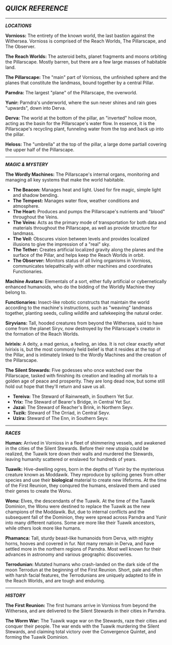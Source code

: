 ***QUICK REFERENCE***
-

---

***LOCATIONS***

**Vornioss:** The entirety of the known world, the last bastion against the Withersea. Vornioss is comprised of the Reach Worlds, The Pillarscape, and The Observer.

**The Reach Worlds:** The asteroid belts, planet fragments and moons orbiting the Pillarscape. Mostly barren, but there are a few large masses of habitable land.

**The Pillarscape:** The "main" part of Vornioss, the unfinished sphere and the planes that constitute the landmass, bound together by a central Pillar. 

**Parndra:** The largest "plane" of the Pillarscape, the overworld.

**Yunir:** Parndra's underworld, where the sun never shines and rain goes "upwards", down into Derva.

**Derva:** The world at the bottom of the pillar, an "inverted" hollow moon, acting as the basin for the Pillarscape's water flow. In essence, it is the Pillarscape's recycling plant, funneling water from the top and back up into the pillar.

**Heloss:** The "umbrella" at the top of the pillar, a large dome partiall covering the upper half of the Pillarscape.

---

***MAGIC & MYSTERY***

**The Wordly Machines:** The Pillarscape's internal organs, monitoring and managing all key systems that make the world habitable.

- **The Beacon:** Manages heat and light. Used for fire magic, simple light and shadow bending.
- **The Tempest:** Manages water flow, weather conditions and atmosphere. 
- **The Heart:** Produces and pumps the Pillarscape's nutrients and "blood" throughout the Veins.
- **The Veins:** Acts as the primary mode of transportation for both data and materials throughout the Pillarscape, as well as provide structure for landmass.
- **The Veil:** Obscures vision between levels and provides localized illusions to give the impression of a "real" sky.
- **The Tether:** Creates artificial localized gravity along the planes and the surface of the Pillar, and helps keep the Reach Worlds in orbit.
- **The Observer:** Monitors status of all living organisms in Vornioss, communicates telepathically with other machines and coordinates Functionaries.

**Machine Avatars:** Elementals of a sort, either fully artificial or cybernetically enhanced humanoids, who do the bidding of the Worldly Machine they belong to. 

**Functionaries:** Insect-like robotic constructs that maintain the world according to the machine's instructions, such as "weaving" landmass together, planting seeds, culling wildlife and safekeeping the natural order.

**Siryvians:** Tall, hooded creatures from beyond the Withersea, said to have come from the planet Siryv, now destroyed by the Pillarscape's creator in the formation of the Reach Worlds.

**Ivirixis:** A deity, a mad genius, a feeling, an idea. It is not clear exactly *what* Ivirixis is, but the most commonly held belief is that it resides at the top of the Pillar, and is intimately linked to the Wordly Machines and the creation of the Pillarscape.

**The Silent Stewards:** Five godesses who once watched over the Pillarscape, tasked with finishing its creation and leading all mortals to a golden age of peace and prosperity. They are long dead now, but some still hold out hope that they'll return and save us all.

- **Tereiva:** The Steward of Rainwreath, in Southern Yet Sur.
- **Yrix:** The Steward of Bearer's Bridge, in Central Yet Sur.
- **Jazai:** The Steward of Reacher's Brink, in Northern Seyv.
- **Tuzik:** Steward of The Orriad, in Central Seyv.
- **Uzira:** Steward of The Enn, in Southern Seyv.

---

***RACES*** 

**Human:** Arrived in Vornioss in a fleet of shimmering vessels, and awakened in the cities of the Silent Stewards. Before their new utopia could be realized, the Tuawik tore down their walls and murdered the Stewards, leaving humanity scattered or enslaved for hundreds of years.

**Tuawik:** Hive-dwelling ogres, born in the depths of Yunir by the mysterious creature known as Moddawik. They reproduce by splicing genes from other species and use their **biological** material to create new lifeforms. At the time of the First Reunion, they conqured the humans, enslaved them and used their genes to create the Wonu.

**Wonu:** Elves, the descendants of the Tuawik. At the time of the Tuawik Dominion, the Wonu were destined to replace the Tuawik as the new champions of the Moddawik. But, due to internal conflicts and the subsequent fall of the Dominion, they were spread across Parndra and Yunir into many different nations. Some are more like their Tuawik ancestors, while others look more like humans.

**Phamanca:** Tall, sturdy beast-like humanoids from Derva, with mighty horns, hooves and covered in fur. Not many remain in Derva, and have settled more in the northern regions of Parndra. Most well known for their advances in astronomy and various geographic discoveries.

**Terrodunian:** Mutated humans who crash-landed on the dark side of the moon Terrodun at the beginning of the First Reunion. Short, pale and often with harsh facial features, the Terrodunians are uniquely adapted to life in the Reach Worlds, and are tough and enduring.

---

***HISTORY***

**The First Reunion:** The first humans arrive in Vornioss from beyond the Withersea, and are delivered to the Silent Stewards in their cities in Parndra.

**The Worm War:** The Tuawik wage war on the Stewards, raze their cities and conquer their people. The war ends with the Tuawik murdering the Silent Stewards, and claiming total victory over the Convergence Quintet, and forming the Tuawik Dominion.